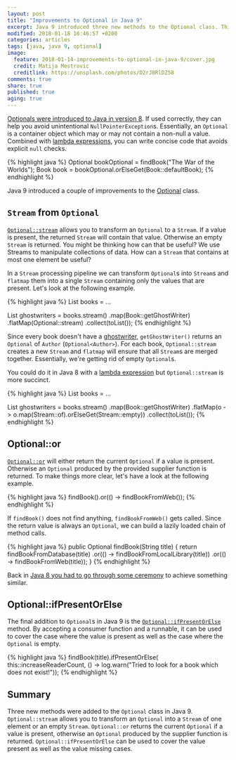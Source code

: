 ```yaml
---
layout: post
title: "Improvements to Optional in Java 9"
excerpt: Java 9 introduced three new methods to the Optional class. This post covers what they do and how to use them.
modified: 2018-01-18 16:46:57 +0200
categories: articles
tags: [java, java 9, optional]
image:
  feature: 2018-01-14-improvements-to-optional-in-java-9/cover.jpg
  credit: Matija Mestrovic
  creditlink: https://unsplash.com/photos/D2rJ0RlDZ58
comments: true
share: true
published: true
aging: true
---
```

[Optionals were introduced to Java in version 8]({{site.url}}/articles/optionals-in-java-8/).
If used correctly, they can help you avoid unintentional `NullPointerException`s.
Essentially, an `Optional` is a container object which may or may not contain a non-null a value.
Combined with [lambda expressions]({{site.url}}/articles/java-8-lambda-expressions/), you can write concise code that avoids explicit `null` checks.

{% highlight java %}
Optional<Book> bookOptional = findBook("The War of the Worlds");
Book book = bookOptional.orElseGet(Book::defaultBook);
{% endhighlight %}

Java 9 introduced a couple of improvements to the [Optional](https://docs.oracle.com/javase/9/docs/api/java/util/Optional.html) class.

## `Stream` from `Optional`

[`Optional::stream`](https://docs.oracle.com/javase/9/docs/api/java/util/Optional.html#stream-- "Optional javadoc for Java 9") allows you to transform an `Optional` to a `Stream`.
If a value is present, the returned `Stream` will contain that value.
Otherwise an empty `Stream` is returned.
You might be thinking how can that be useful?
We use Streams to manipulate collections of data.
How can a `Stream` that contains at most one element be useful?

In a `Stream` processing pipeline we can transform `Optional`s into `Stream`s and `flatmap` them into a single `Stream` containing only the values that are present.
Let's look at the following example.

{% highlight java %}
List<Book> books = ...

List<Author> ghostwriters = books.stream()
  .map(Book::getGhostWriter)
  .flatMap(Optional::stream)
  .collect(toList());
{% endhighlight %}

Since every book doesn't have a [ghostwriter](https://en.wikipedia.org/wiki/Ghostwriter), `getGhostWriter()` returns an `Optional` of `Author` (`Optional<Author>`).
For each book, `Optional::stream` creates a new `Stream` and `flatmap` will ensure that all `Stream`s are merged together.
Essentially, we're getting rid of empty `Optional`s.

You could do it in Java 8 with a [lambda expression]({{site.url}}/articles/java-8-lambda-expressions/) but `Optional::stream` is more succinct.

{% highlight java %}
List<Book> books = ...

List<Author> ghostwriters = books.stream()
  .map(Book::getGhostWriter)
  .flatMap(o -> o.map(Stream::of).orElseGet(Stream::empty))
  .collect(toList());
{% endhighlight %}

## Optional::or

[`Optional::or`](https://docs.oracle.com/javase/9/docs/api/java/util/Optional.html#or-java.util.function.Supplier-) will either return the current `Optional` if a value is present.
Otherwise an `Optional` produced by the provided supplier function is returned.
To make things more clear, let's have a look at the following example.

{% highlight java %}
findBook().or(() -> findBookFromWeb());
{% endhighlight %}

If `findBook()` does not find anything, `findBookFromWeb()` gets called.
Since the return value is always an `Optional`, we can build a lazily loaded chain of method calls.

{% highlight java %}
public Optional<Book> findBook(String title) {
  return findBookFromDatabase(title)
    .or(() -> findBookFromLocalLibrary(title))
    .or(() -> findBookFromWeb(title));
}
{% endhighlight %}

Back in [Java 8 you had to go through some ceremony]({{site.url}}/articles/chaining-optionals-in-java-8/) to achieve something similar.

## Optional::ifPresentOrElse

The final addition to `Optional`s in Java 9 is the [`Optional::ifPresentOrElse`](https://docs.oracle.com/javase/9/docs/api/java/util/Optional.html#ifPresentOrElse-java.util.function.Consumer-java.lang.Runnable-) method.
By accepting a consumer function and a runnable, it can be used to cover the case where the value is present as well as the case where the `Optional` is empty.

{% highlight java %}
findBook(title).ifPresentOrElse(
    this::increaseReaderCount,
    () -> log.warn("Tried to look for a book which does not exist!"));
{% endhighlight %}

## Summary

Three new methods were added to the `Optional` class in Java 9. `Optional::stream` allows you to transform an `Optional` into a `Stream` of one element or an empty `Stream`. `Optional::or` returns the current `Optional` if a value is present, otherwise an `Optional` produced by the supplier function is returned. `Optional::ifPresentOrElse` can be used to cover the value present as well as the value missing cases.
